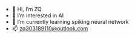 - 👋 Hi, I’m ZQ
- 👀 I’m interested in AI
- 🌱 I’m currently learning spiking neural network
- 📫 zq303189110@outlook.com


